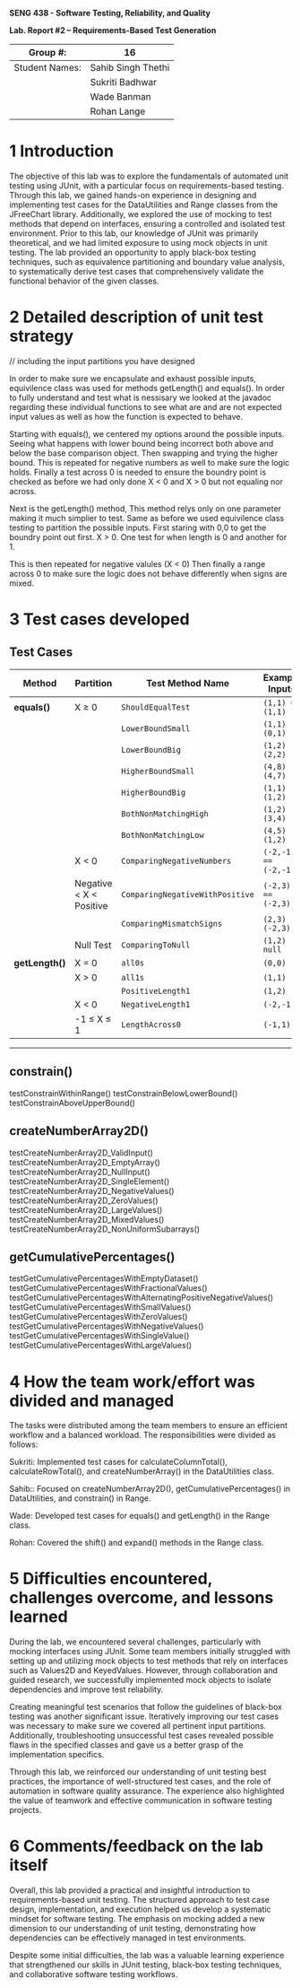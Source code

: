 **SENG 438 - Software Testing, Reliability, and Quality**

**Lab. Report \#2 – Requirements-Based Test Generation**

| Group \#:      |         16         |
| -------------- | ------------------ |
| Student Names: | Sahib Singh Thethi |
|                | Sukriti Badhwar    |
|                | Wade Banman        |
|                | Rohan Lange        |

# 1 Introduction

The objective of this lab was to explore the fundamentals of automated unit testing using JUnit, with a particular focus on requirements-based testing. Through this lab, we gained hands-on experience in designing and implementing test cases for the DataUtilities and Range classes from the JFreeChart library. Additionally, we explored the use of mocking to test methods that depend on interfaces, ensuring a controlled and isolated test environment. Prior to this lab, our knowledge of JUnit was primarily theoretical, and we had limited exposure to using mock objects in unit testing. The lab provided an opportunity to apply black-box testing techniques, such as equivalence partitioning and boundary value analysis, to systematically derive test cases that comprehensively validate the functional behavior of the given classes.

# 2 Detailed description of unit test strategy

// including the input partitions you have designed

In order to make sure we encapsulate and exhaust possible inputs, equivilence class was used for methods getLength() and equals(). In order to fully understand and test what is nessisary we looked at the javadoc regarding these individual functions to see what are and are not expected input values as well as how the function is expected to behave.

Starting with equals(), we centered my options around the possible inputs. Seeing what happens with lower bound being incorrect both above and below the base comparison object. Then swapping and trying the higher bound. This is repeated for negative numbers as well to make sure the logic holds. Finally a test across 0 is needed to ensure the boundry point is checked as before we had only done X < 0 and X > 0 but not equaling nor across.
    
Next is the getLength() method, This method relys only on one parameter making it much simplier to test. Same as before we used equivilence class testing to partition the possible inputs. First staring with 0,0 to get the boundry point out first. X > 0. One test for when length is 0 and another for 1.

This is then repeated for negative valules (X < 0) Then finally a range across 0 to make sure the logic does not behave differently when signs are mixed. 

   
# 3 Test cases developed

## **Test Cases**

| **Method**       | **Partition**              | **Test Method Name**          | **Example Inputs**                 |
|-----------------|--------------------------|------------------------------|------------------------------------|
| **equals()**    | X ≥ 0                     | `ShouldEqualTest`            | `(1,1) == (1,1)`                  |
|                 |                            | `LowerBoundSmall`            | `(1,1) != (0,1)`                  |
|                 |                            | `LowerBoundBig`              | `(1,2) != (2,2)`                  |
|                 |                            | `HigherBoundSmall`           | `(4,8) != (4,7)`                  |
|                 |                            | `HigherBoundBig`             | `(1,1) != (1,2)`                  |
|                 |                            | `BothNonMatchingHigh`        | `(1,2) != (3,4)`                  |
|                 |                            | `BothNonMatchingLow`         | `(4,5) != (1,2)`                  |
|                 | X < 0                      | `ComparingNegativeNumbers`   | `(-2,-1) == (-2,-1)`              |
|                 | Negative < X < Positive   | `ComparingNegativeWithPositive` | `(-2,3) == (-2,3)`              |
|                 |                            | `ComparingMismatchSigns`     | `(2,3) != (-2,3)`                  |
|                 | Null Test                  | `ComparingToNull`            | `(1,2) != null`                    |
| **getLength()** | X = 0                      | `all0s`                      | `(0,0)`                            |
|                 | X > 0                      | `all1s`                      | `(1,1)`                            |
|                 |                            | `PositiveLength1`            | `(1,2)`                            |
|                 | X < 0                      | `NegativeLength1`            | `(-2,-1)`                          |
|                 | -1 ≤ X ≤ 1                 | `LengthAcross0`              | `(-1,1)`                           |

---
## constrain()
testConstrainWithinRange()
testConstrainBelowLowerBound()
testConstrainAboveUpperBound()
## createNumberArray2D()
testCreateNumberArray2D_ValidInput()
testCreateNumberArray2D_EmptyArray()
testCreateNumberArray2D_NullInput()
testCreateNumberArray2D_SingleElement()
testCreateNumberArray2D_NegativeValues()
testCreateNumberArray2D_ZeroValues()
testCreateNumberArray2D_LargeValues()
testCreateNumberArray2D_MixedValues()
testCreateNumberArray2D_NonUniformSubarrays()

## getCumulativePercentages()
testGetCumulativePercentagesWithEmptyDataset()
testGetCumulativePercentagesWithFractionalValues()
testGetCumulativePercentagesWithAlternatingPositiveNegativeValues()
testGetCumulativePercentagesWithSmallValues()
testGetCumulativePercentagesWithZeroValues()
testGetCumulativePercentagesWithNegativeValues()
testGetCumulativePercentagesWithSingleValue()
testGetCumulativePercentagesWithLargeValues()

# 4 How the team work/effort was divided and managed

The tasks were distributed among the team members to ensure an efficient workflow and a balanced workload. The responsibilities were divided as follows:

Sukriti: Implemented test cases for calculateColumnTotal(), calculateRowTotal(), and createNumberArray() in the DataUtilities class.

Sahib:: Focused on createNumberArray2D(), getCumulativePercentages() in DataUtilities, and constrain() in Range.

Wade: Developed test cases for equals() and getLength() in the Range class.

Rohan: Covered the shift() and expand() methods in the Range class.

# 5 Difficulties encountered, challenges overcome, and lessons learned

During the lab, we encountered several challenges, particularly with mocking interfaces using JUnit. Some team members initially struggled with setting up and utilizing mock objects to test methods that rely on interfaces such as Values2D and KeyedValues. However, through collaboration and guided research, we successfully implemented mock objects to isolate dependencies and improve test reliability.                            

Creating meaningful test scenarios that follow the guidelines of black-box testing was another significant issue. Iteratively improving our test cases was necessary to make sure we covered all pertinent input partitions. Additionally, troubleshooting unsuccessful test cases revealed possible flaws in the specified classes and gave us a better grasp of the implementation specifics.

Through this lab, we reinforced our understanding of unit testing best practices, the importance of well-structured test cases, and the role of automation in software quality assurance. The experience also highlighted the value of teamwork and effective communication in software testing projects.

# 6 Comments/feedback on the lab itself

Overall, this lab provided a practical and insightful introduction to requirements-based unit testing. The structured approach to test case design, implementation, and execution helped us develop a systematic mindset for software testing. The emphasis on mocking added a new dimension to our understanding of unit testing, demonstrating how dependencies can be effectively managed in test environments.

Despite some initial difficulties, the lab was a valuable learning experience that strengthened our skills in JUnit testing, black-box testing techniques, and collaborative software testing workflows.
